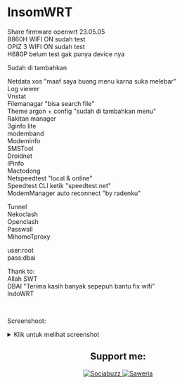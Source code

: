 <h1>InsomWRT</h1>
<p>Share firmware openwrt 23.05.05<br>
B860H WIFI ON sudah test<br>
OPIZ 3 WIFI ON sudah test<br>
H680P belum test gak punya device nya</p>

<p>Sudah di tambahkan</p>

<p>Netdata xos "maaf saya buang menu karna suka melebar"<br>
Log viewer<br>
Vnstat<br>
Filemanagar "bisa search file"<br>
Theme argon + config "sudah di tambahkan menu"<br>
Rakitan manager<br>
3ginfo lite<br>
modemband<br>
Modeminfo<br>
SMSTool<br>
Droidnet<br>
IPinfo<br>
Mactodong<br>
Netspeedtest "local & online"<br>
Speedtest CLI ketik "speedtest.net"<br>
ModemManager auto reconnect "by radenku"</p>

<p>Tunnel<br>
Nekoclash<br>
Openclash<br>
Passwall<br>
MihomoTproxy</p>

<p>user:root<br>
pass:dbai</p>

<p>Thank to:<br>
Allah SWT<br>
DBAI "Terima kasih banyak sepepuh bantu fix wifi"<br>
IndoWRT</p>
<br>

Screenshoot:
<details>
<summary>Klik untuk melihat screenshot</summary>

![Tangkapan Layar 1](img/Snag_b3a08e.png)
![Tangkapan Layar 2](img/Snag_b3a0ec.png)
![Tangkapan Layar 3](img/Snag_b3a15a.png)
![Tangkapan Layar 4](img/Snag_b3a254.png)
![Tangkapan Layar 5](img/Snag_b3a2f0.png)
![Tangkapan Layar 6](img/Snag_b3a36d.png)
![Tangkapan Layar 7](img/Snag_b3a409.png)

</details>




<h2 align="center">Support me:</h2>
<p align="center">
  <a href="https://sociabuzz.com/bobbyunknown/tribe">
    <img src="https://img.shields.io/badge/Sociabuzz-1DA1F2?style=for-the-badge&logo=sociabuzz&logoColor=white" alt="Sociabuzz">
  </a>
  <a href="https://saweria.co/widgets/qr?streamKey=48ea6792454c7732924b663381c69521">
    <img src="https://img.shields.io/badge/Saweria-FFA500?style=for-the-badge&logo=saweria&logoColor=white" alt="Saweria">
  </a>
</p>
